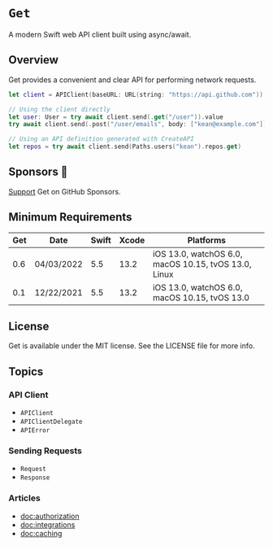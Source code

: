 # ``Get``

A modern Swift web API client built using async/await.

## Overview

Get provides a convenient and clear API for performing network requests.

```swift
let client = APIClient(baseURL: URL(string: "https://api.github.com"))

// Using the client directly
let user: User = try await client.send(.get("/user")).value
try await client.send(.post("/user/emails", body: ["kean@example.com"]))

// Using an API definition generated with CreateAPI
let repos = try await client.send(Paths.users("kean").repos.get)
```

## Sponsors 💖

[Support](https://github.com/sponsors/kean) Get on GitHub Sponsors.

## Minimum Requirements

| Get | Date       | Swift | Xcode | Platforms                                            |
|-----|------------|-------|-------|------------------------------------------------------|
| 0.6 | 04/03/2022 | 5.5   | 13.2  | iOS 13.0, watchOS 6.0, macOS 10.15, tvOS 13.0, Linux |
| 0.1 | 12/22/2021 | 5.5   | 13.2  | iOS 13.0, watchOS 6.0, macOS 10.15, tvOS 13.0        |

## License

Get is available under the MIT license. See the LICENSE file for more info.

## Topics

### API Client

- ``APIClient``
- ``APIClientDelegate``
- ``APIError``

### Sending Requests

- ``Request``
- ``Response``

### Articles

- <doc:authorization>
- <doc:integrations>
- <doc:caching>
